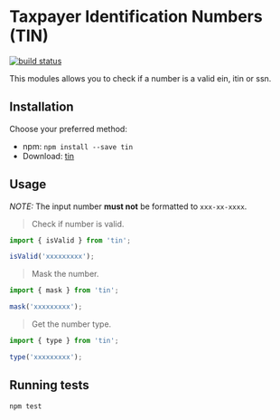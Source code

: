 # Taxpayer Identification Numbers (TIN)

[![build status][travis-image]][travis-url]

This modules allows you to check if a number is a valid ein, itin or ssn.

## Installation

Choose your preferred method:

* npm: `npm install --save tin`
* Download: [tin](https://github.com/seegno/tin)

## Usage

*NOTE:* The input number **must not** be formatted to `xxx-xx-xxxx`.

> Check if number is valid.

```js
import { isValid } from 'tin';

isValid('xxxxxxxxx');
```

> Mask the number.

```js
import { mask } from 'tin';

mask('xxxxxxxxx');
```

> Get the number type.

```js
import { type } from 'tin';

type('xxxxxxxxx');
```

## Running tests

```sh
npm test
```

[travis-image]: https://img.shields.io/travis/seegno/tin.svg?style=flat-square
[travis-url]: https://travis-ci.org/seegno/tin

